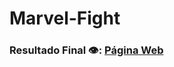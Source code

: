 # Marvel-Fight

### Resultado Final 👁️:  [Página Web](https://davi-perdigao.github.io/Marvel-Fight/)

